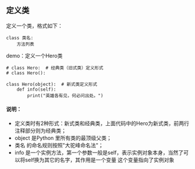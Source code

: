 ## 定义类

定义一个类，格式如下：

```
class 类名:
    方法列表
```

demo：定义一个Hero类

```
# class Hero:  # 经典类（旧式类）定义形式
# class Hero():

class Hero(object):  # 新式类定义形式
    def info(self):
        print("英雄各有见，何必问出处。")
```

#### 说明：

- 定义类时有2种形式：新式类和经典类，上面代码中的Hero为新式类，前两行注释部分则为经典类；
- object 是Python 里所有类的最顶级父类；
- 类名 的命名规则按照"大驼峰命名法"；
- info 是一个实例方法，第一个参数一般是self，表示实例对象本身，当然了可以将self换为其它的名字，其作用是一个变量 这个变量指向了实例对象